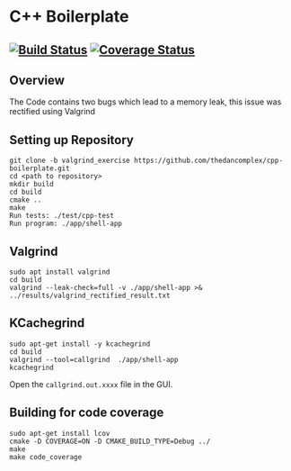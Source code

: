 # C++ Boilerplate
[![Build Status](https://travis-ci.org/dpiet/cpp-boilerplate.svg?branch=master)](https://travis-ci.org/dpiet/cpp-boilerplate)
[![Coverage Status](https://coveralls.io/repos/github/dpiet/cpp-boilerplate/badge.svg?branch=master)](https://coveralls.io/github/dpiet/cpp-boilerplate?branch=master)
---

## Overview
The Code contains two bugs which lead to a memory leak, this issue was rectified using Valgrind

## Setting up Repository
```
git clone -b valgrind_exercise https://github.com/thedancomplex/cpp-boilerplate.git
cd <path to repository>
mkdir build
cd build
cmake ..
make
Run tests: ./test/cpp-test
Run program: ./app/shell-app
```
## Valgrind
```
sudo apt install valgrind
cd build
valgrind --leak-check=full -v ./app/shell-app >& ../results/valgrind_rectified_result.txt
```

## KCachegrind
```
sudo apt-get install -y kcachegrind
cd build
valgrind --tool=callgrind  ./app/shell-app
kcachegrind
```
Open the ```callgrind.out.xxxx``` file in the GUI.


## Building for code coverage
```
sudo apt-get install lcov
cmake -D COVERAGE=ON -D CMAKE_BUILD_TYPE=Debug ../
make
make code_coverage
```
